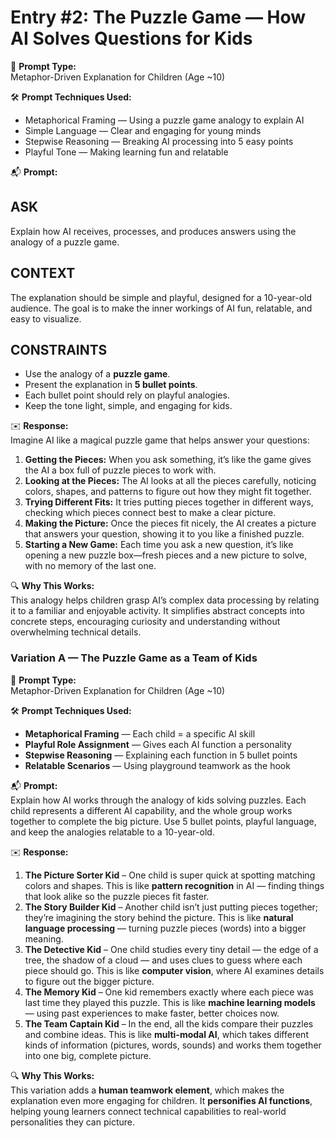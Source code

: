 # Entry #2: The Puzzle Game — How AI Solves Questions for Kids

🧠 **Prompt Type:**  
Metaphor-Driven Explanation for Children (Age ~10)

🛠️ **Prompt Techniques Used:**  
- Metaphorical Framing — Using a puzzle game analogy to explain AI  
- Simple Language — Clear and engaging for young minds  
- Stepwise Reasoning — Breaking AI processing into 5 easy points  
- Playful Tone — Making learning fun and relatable  

📬 **Prompt:**  


## ASK
Explain how AI receives, processes, and produces answers using the analogy of a puzzle game.  

## CONTEXT
The explanation should be simple and playful, designed for a 10-year-old audience. The goal is to make the inner workings of AI fun, relatable, and easy to visualize.  

## CONSTRAINTS
- Use the analogy of a **puzzle game**.  
- Present the explanation in **5 bullet points**.  
- Each bullet point should rely on playful analogies.  
- Keep the tone light, simple, and engaging for kids.  


✉️ **Response:**  
Imagine AI like a magical puzzle game that helps answer your questions:

1. **Getting the Pieces:** When you ask something, it’s like the game gives the AI a box full of puzzle pieces to work with.  
2. **Looking at the Pieces:** The AI looks at all the pieces carefully, noticing colors, shapes, and patterns to figure out how they might fit together.  
3. **Trying Different Fits:** It tries putting pieces together in different ways, checking which pieces connect best to make a clear picture.  
4. **Making the Picture:** Once the pieces fit nicely, the AI creates a picture that answers your question, showing it to you like a finished puzzle.  
5. **Starting a New Game:** Each time you ask a new question, it’s like opening a new puzzle box—fresh pieces and a new picture to solve, with no memory of the last one.

🔍 **Why This Works:**  
This analogy helps children grasp AI’s complex data processing by relating it to a familiar and enjoyable activity. It simplifies abstract concepts into concrete steps, encouraging curiosity and understanding without overwhelming technical details.



### Variation A — The Puzzle Game as a Team of Kids

🧠 **Prompt Type:**  
Metaphor-Driven Explanation for Children (Age ~10)

🛠️ **Prompt Techniques Used:**  
- **Metaphorical Framing** — Each child = a specific AI skill  
- **Playful Role Assignment** — Gives each AI function a personality  
- **Stepwise Reasoning** — Explaining each function in 5 bullet points  
- **Relatable Scenarios** — Using playground teamwork as the hook  

📬 **Prompt:**  
Explain how AI works through the analogy of kids solving puzzles. Each child represents a different AI capability, and the whole group works together to complete the big picture. Use 5 bullet points, playful language, and keep the analogies relatable to a 10-year-old.

✉️ **Response:**  
1. **The Picture Sorter Kid** – One child is super quick at spotting matching colors and shapes. This is like **pattern recognition** in AI — finding things that look alike so the puzzle pieces fit faster.  
2. **The Story Builder Kid** – Another child isn’t just putting pieces together; they’re imagining the story behind the picture. This is like **natural language processing** — turning puzzle pieces (words) into a bigger meaning.  
3. **The Detective Kid** – One child studies every tiny detail — the edge of a tree, the shadow of a cloud — and uses clues to guess where each piece should go. This is like **computer vision**, where AI examines details to figure out the bigger picture.  
4. **The Memory Kid** – One kid remembers exactly where each piece was last time they played this puzzle. This is like **machine learning models** — using past experiences to make faster, better choices now.  
5. **The Team Captain Kid** – In the end, all the kids compare their puzzles and combine ideas. This is like **multi-modal AI**, which takes different kinds of information (pictures, words, sounds) and works them together into one big, complete picture.  

🔍 **Why This Works:**  
This variation adds a **human teamwork element**, which makes the explanation even more engaging for children. It **personifies AI functions**, helping young learners connect technical capabilities to real-world personalities they can picture.


